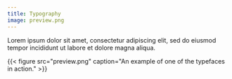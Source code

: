 ```yaml
---
title: Typography
image: preview.png
---
```


Lorem ipsum dolor sit amet, consectetur adipiscing elit, sed do eiusmod tempor incididunt ut labore et dolore magna aliqua.

{{< figure src="preview.png" caption="An example of one of the typefaces in action." >}}